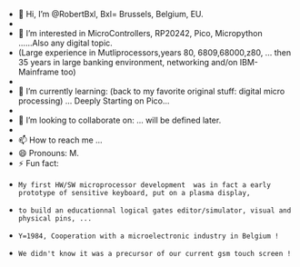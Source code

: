 - 👋 Hi, I’m @RobertBxl,  Bxl= Brussels, Belgium, EU.
- 
- 👀 I’m interested in MicroControllers, RP20242, Pico, Micropython ......Also any digital topic.
-   (Large experience in Mutliprocessors,years 80, 6809,68000,z80, ... then 35 years in large banking environment, networking and/on IBM-Mainframe too)
-   
- 🌱 I’m currently learning: (back to my favorite original stuff: digital micro processing) ... Deeply Starting on Pico...
- 
- 💞️ I’m looking to collaborate on: ... will be defined later.
- 
- 📫 How to reach me ...
- 😄 Pronouns: M.
- ⚡ Fun fact:
-     My first HW/SW microprocessor development  was in fact a early prototype of sensitive keyboard, put on a plasma display,
-     to build an educationnal logical gates editor/simulator, visual and physical pins, ...
-     Y=1984, Cooperation with a microelectronic industry in Belgium !
-     We didn't know it was a precursor of our current gsm touch screen !

<!---
RobertBxl/RobertBxl is a ✨ special ✨ repository because its `README.md` (this file) appears on your GitHub profile.
You can click the Preview link to take a look at your changes.
--->
